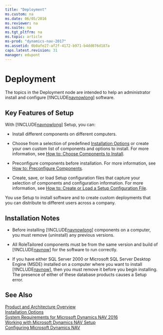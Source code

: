 ```yaml
---
title: "Deployment"
ms.custom: na
ms.date: 06/05/2016
ms.reviewer: na
ms.suite: na
ms.tgt_pltfrm: na
ms.topic: article
ms-prod: "dynamics-nav-2017"
ms.assetid: 0b0afe27-af2f-4172-b971-b4dd076d187a
caps.latest.revision: 31
manager: edupont
---
```

# Deployment
The topics in the Deployment node are intended to help an administrator install and configure [!INCLUDE[navnowlong](includes/navnowlong_md.md)] software.  
  
## Key Features of Setup  
 With [!INCLUDE[navnowlong](includes/navnowlong_md.md)] Setup, you can:  
  
-   Install different components on different computers.  
  
-   Choose from a selection of predefined [Installation Options](Installation-Options.md) or create your own custom list of components and options to install. For more information, see [How to: Choose Components to Install](../Topic/How%20to:%20Choose%20Components%20to%20Install.md).  
  
-   Preconfigure components before installation. For more information, see [How to: Preconfigure Components](../Topic/How%20to:%20Preconfigure%20Components.md).  
  
-   Create, save, or load Setup configuration files that capture your selection of components and configuration information. For more information, see [How to: Create or Load a Setup Configuration File](../Topic/How%20to:%20Create%20or%20Load%20a%20Setup%20Configuration%20File.md).  
  
 You use Setup to install software and to create custom deployments that you can distribute to different users across a company.  
  
## Installation Notes  
  
-   Before installing [!INCLUDE[navnowlong](includes/navnowlong_md.md)] components on a computer, you must remove \(uninstall\) any previous versions.  
  
-   All RoleTailored components must be from the same version and build of [!INCLUDE[navnow](includes/navnow_md.md)] for the software to run correctly.  
  
-   If you have either SQL Server 2000 or Microsoft SQL Server Desktop Engine \(MSDE\) installed on a computer where you want to install [!INCLUDE[navnow](includes/navnow_md.md)], then you must remove it before you begin installing. The presence of either of these database products causes a Setup error.  
  
## See Also  
 [Product and Architecture Overview](Product-and-Architecture-Overview.md)   
 [Installation Options](Installation-Options.md)   
 [System Requirements for Microsoft Dynamics NAV 2016](System-Requirements-for-Microsoft-Dynamics-NAV-2016.md)   
 [Working with Microsoft Dynamics NAV Setup](Working-with-Microsoft-Dynamics-NAV-Setup.md)   
 [Configuring Microsoft Dynamics NAV](Configuring-Microsoft-Dynamics-NAV.md)